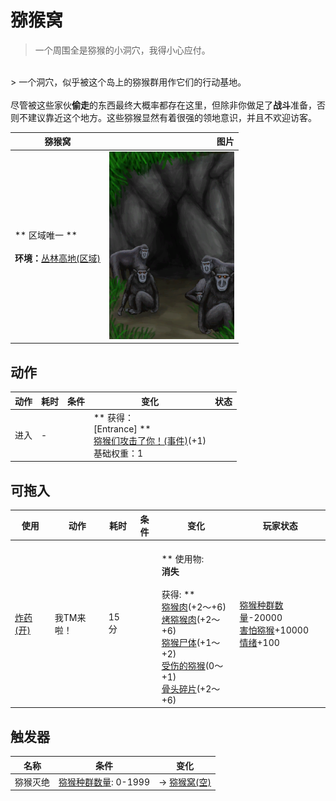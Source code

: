 # 猕猴窝  
> 一个周围全是猕猴的小洞穴，我得小心应付。  
<br>  
> 一个洞穴，似乎被这个岛上的猕猴群用作它们的行动基地。<br><br>尽管被这些家伙<b>偷走</b>的东西最终大概率都存在这里，但除非你做足了<b>战斗</b>准备，否则不建议靠近这个地方。这些猕猴显然有着很强的领地意识，并且不欢迎访客。  
  
  猕猴窝  |   图片   
 ----  |  ----:   
 ** 区域唯一 **<br><br>**环境：**[丛林高地(区域)](JungleHighlands.md)  |  <img decoding="async" src="Sprite/MacaqueDen.png" href="a.md" style="max-width:300px;max-height:300px;">   
  
## 动作  
动作  |  耗时  |  条件  |  变化  |  状态  
----  |  ----  |  ----  |  ----  |  ----  
进入<br>  |  -  |    |  ** 获得： **<br>** [Entrance] **<br>  [猕猴们攻击了你！(事件)](Event_MacaqueDenFight.md)(+1)<br>基础权重：1<br>  |    
## 可拖入  
使用  |  动作  |  耗时  |  条件  |  变化  |  玩家状态  
----  |  ----  |  ----  |  ----  |  ----  |  ----  
[炸药(开)](DynamiteOn.md)  |  我TM来啦！<br>  |  15分  |    |  <br>** 使用物: **<br>消失<br><br>** 获得: **<br>  [猕猴肉](MacaqueMeat.md)(+2～+6)<br>  [烤猕猴肉](MacaqueMeatCooked.md)(+2～+6)<br>  [猕猴尸体](MacaqueCarcass.md)(+1～+2)<br>  [受伤的猕猴](MacaqueWounded.md)(0～+1)<br>  [骨头碎片](BoneSplinters.md)(+2～+6)<br>  |  [猕猴种群数量](Pop_Macaque.md)-20000<br>[害怕猕猴](MacaqueFear.md)+10000<br>[情绪](Morale.md)+100  
## 触发器  
名称  |  条件  |  变化  
----  |  ----  |  ----  
猕猴灭绝  |  [猕猴种群数量](Pop_Macaque.md): 0-1999  |  → [猕猴窝(空)](MacaqueDenEntranceClear.md)  
